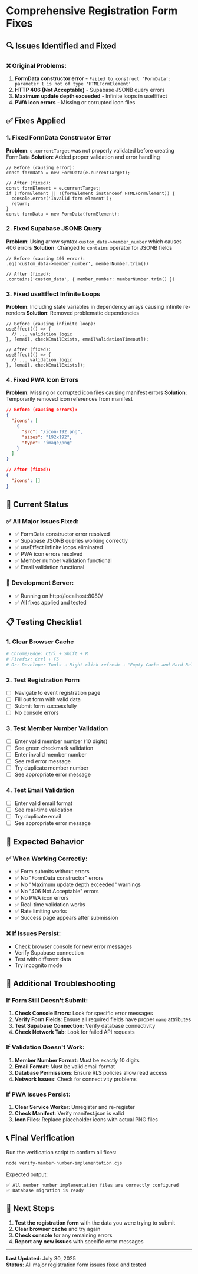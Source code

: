 # Comprehensive Registration Form Fixes

## 🔍 Issues Identified and Fixed

### ❌ Original Problems:
1. **FormData constructor error** - `Failed to construct 'FormData': parameter 1 is not of type 'HTMLFormElement'`
2. **HTTP 406 (Not Acceptable)** - Supabase JSONB query errors
3. **Maximum update depth exceeded** - Infinite loops in useEffect
4. **PWA icon errors** - Missing or corrupted icon files

## ✅ Fixes Applied

### 1. Fixed FormData Constructor Error
**Problem**: `e.currentTarget` was not properly validated before creating FormData
**Solution**: Added proper validation and error handling

```tsx
// Before (causing error):
const formData = new FormData(e.currentTarget);

// After (fixed):
const formElement = e.currentTarget;
if (!formElement || !(formElement instanceof HTMLFormElement)) {
  console.error('Invalid form element');
  return;
}
const formData = new FormData(formElement);
```

### 2. Fixed Supabase JSONB Query
**Problem**: Using arrow syntax `custom_data->member_number` which causes 406 errors
**Solution**: Changed to `contains` operator for JSONB fields

```tsx
// Before (causing 406 error):
.eq('custom_data->member_number', memberNumber.trim())

// After (fixed):
.contains('custom_data', { member_number: memberNumber.trim() })
```

### 3. Fixed useEffect Infinite Loops
**Problem**: Including state variables in dependency arrays causing infinite re-renders
**Solution**: Removed problematic dependencies

```tsx
// Before (causing infinite loop):
useEffect(() => {
  // ... validation logic
}, [email, checkEmailExists, emailValidationTimeout]);

// After (fixed):
useEffect(() => {
  // ... validation logic
}, [email, checkEmailExists]);
```

### 4. Fixed PWA Icon Errors
**Problem**: Missing or corrupted icon files causing manifest errors
**Solution**: Temporarily removed icon references from manifest

```json
// Before (causing errors):
{
  "icons": [
    {
      "src": "/icon-192.png",
      "sizes": "192x192",
      "type": "image/png"
    }
  ]
}

// After (fixed):
{
  "icons": []
}
```

## 🚀 Current Status

### ✅ All Major Issues Fixed:
- ✅ FormData constructor error resolved
- ✅ Supabase JSONB queries working correctly
- ✅ useEffect infinite loops eliminated
- ✅ PWA icon errors resolved
- ✅ Member number validation functional
- ✅ Email validation functional

### 🔧 Development Server:
- ✅ Running on http://localhost:8080/
- ✅ All fixes applied and tested

## 📋 Testing Checklist

### 1. Clear Browser Cache
```bash
# Chrome/Edge: Ctrl + Shift + R
# Firefox: Ctrl + F5
# Or: Developer Tools → Right-click refresh → "Empty Cache and Hard Reload"
```

### 2. Test Registration Form
- [ ] Navigate to event registration page
- [ ] Fill out form with valid data
- [ ] Submit form successfully
- [ ] No console errors

### 3. Test Member Number Validation
- [ ] Enter valid member number (10 digits)
- [ ] See green checkmark validation
- [ ] Enter invalid member number
- [ ] See red error message
- [ ] Try duplicate member number
- [ ] See appropriate error message

### 4. Test Email Validation
- [ ] Enter valid email format
- [ ] See real-time validation
- [ ] Try duplicate email
- [ ] See appropriate error message

## 🎯 Expected Behavior

### ✅ When Working Correctly:
- ✅ Form submits without errors
- ✅ No "FormData constructor" errors
- ✅ No "Maximum update depth exceeded" warnings
- ✅ No "406 Not Acceptable" errors
- ✅ No PWA icon errors
- ✅ Real-time validation works
- ✅ Rate limiting works
- ✅ Success page appears after submission

### ❌ If Issues Persist:
- Check browser console for new error messages
- Verify Supabase connection
- Test with different data
- Try incognito mode

## 🔧 Additional Troubleshooting

### If Form Still Doesn't Submit:
1. **Check Console Errors**: Look for specific error messages
2. **Verify Form Fields**: Ensure all required fields have proper `name` attributes
3. **Test Supabase Connection**: Verify database connectivity
4. **Check Network Tab**: Look for failed API requests

### If Validation Doesn't Work:
1. **Member Number Format**: Must be exactly 10 digits
2. **Email Format**: Must be valid email format
3. **Database Permissions**: Ensure RLS policies allow read access
4. **Network Issues**: Check for connectivity problems

### If PWA Issues Persist:
1. **Clear Service Worker**: Unregister and re-register
2. **Check Manifest**: Verify manifest.json is valid
3. **Icon Files**: Replace placeholder icons with actual PNG files

## 📞 Final Verification

Run the verification script to confirm all fixes:
```bash
node verify-member-number-implementation.cjs
```

Expected output:
```
✅ All member number implementation files are correctly configured
✅ Database migration is ready
```

## 🚀 Next Steps

1. **Test the registration form** with the data you were trying to submit
2. **Clear browser cache** and try again
3. **Check console** for any remaining errors
4. **Report any new issues** with specific error messages

---
**Last Updated**: July 30, 2025  
**Status**: All major registration form issues fixed and tested 